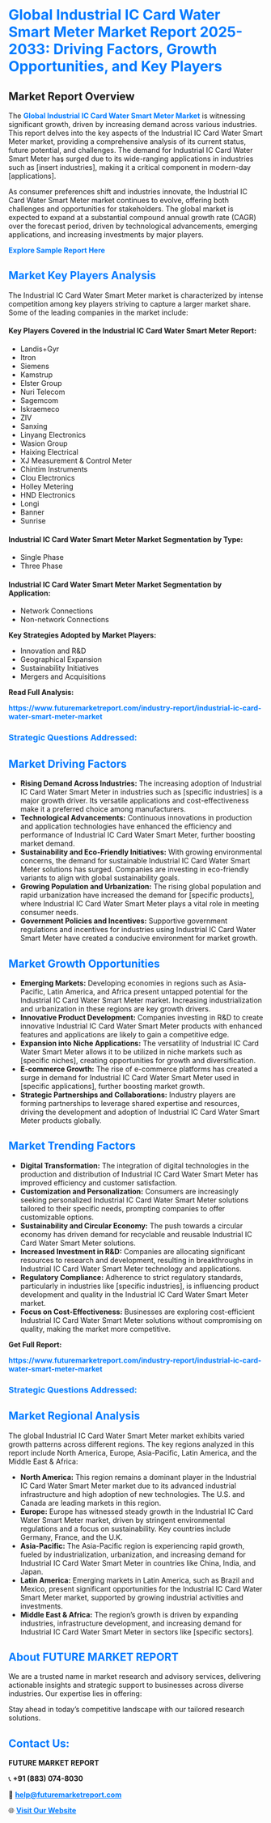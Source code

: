 <h1 style="color: #007BFF;">Global Industrial IC Card Water Smart Meter Market Report 2025-2033: Driving Factors, Growth Opportunities, and Key Players</h1>

<section id="overview">
<h2>Market Report Overview</h2>
<p>The <a href="https://www.futuremarketreport.com/industry-report/industrial-ic-card-water-smart-meter-market" style="color: #007BFF; text-decoration: none;"><strong>Global Industrial IC Card Water Smart Meter Market</strong></a> is witnessing significant growth, driven by increasing demand across various industries. This report delves into the key aspects of the Industrial IC Card Water Smart Meter market, providing a comprehensive analysis of its current status, future potential, and challenges. The demand for Industrial IC Card Water Smart Meter has surged due to its wide-ranging applications in industries such as [insert industries], making it a critical component in modern-day [applications].</p>
<p>As consumer preferences shift and industries innovate, the Industrial IC Card Water Smart Meter market continues to evolve, offering both challenges and opportunities for stakeholders. The global market is expected to expand at a substantial compound annual growth rate (CAGR) over the forecast period, driven by technological advancements, emerging applications, and increasing investments by major players.</p>
</section>

<section id="overview">
<p><a href="https://www.futuremarketreport.com/request-sample/reportId=40486" style="color: #007BFF; text-decoration: none;"><strong>Explore Sample Report Here</strong></a></p>
</section>

<section id="key-players">
<h2 style="color: #007BFF;">Market Key Players Analysis</h2>
<p>The Industrial IC Card Water Smart Meter market is characterized by intense competition among key players striving to capture a larger market share. Some of the leading companies in the market include:</p>
<h4>Key Players Covered in the Industrial IC Card Water Smart Meter Report:</h4>
<ul><li>Landis+Gyr</li><li>Itron</li><li>Siemens</li><li>Kamstrup</li><li>Elster Group</li><li>Nuri Telecom</li><li>Sagemcom</li><li>Iskraemeco</li><li>ZIV</li><li>Sanxing</li><li>Linyang Electronics</li><li>Wasion Group</li><li>Haixing Electrical</li><li>XJ Measurement &amp; Control Meter</li><li>Chintim Instruments</li><li>Clou Electronics</li><li>Holley Metering</li><li>HND Electronics</li><li>Longi</li><li>Banner</li><li>Sunrise</li></ul>
<h4>Industrial IC Card Water Smart Meter Market Segmentation by Type:</h4>
<ul><li>Single Phase</li><li>Three Phase</li></ul>

<h4>Industrial IC Card Water Smart Meter Market Segmentation by Application:</h4>
<ul><li>Network Connections</li><li>Non-network Connections</li></ul>
<p><strong>Key Strategies Adopted by Market Players:</strong></p>
<ul>
<li>Innovation and R&D</li>
<li>Geographical Expansion</li>
<li>Sustainability Initiatives</li>
<li>Mergers and Acquisitions</li>
</ul>
</section>

<section>
<p><strong>Read Full Analysis: </strong></p><a href="https://www.futuremarketreport.com/industry-report/industrial-ic-card-water-smart-meter-market" style="color: #007BFF; text-decoration: none;"><strong>https://www.futuremarketreport.com/industry-report/industrial-ic-card-water-smart-meter-market</strong></a>
<h3 style="color: #007BFF;">Strategic Questions Addressed:</h3>
</section>

<section id="driving-factors">
<h2 style="color: #007BFF;">Market Driving Factors</h2>
<ul>
<li><strong>Rising Demand Across Industries:</strong> The increasing adoption of Industrial IC Card Water Smart Meter in industries such as [specific industries] is a major growth driver. Its versatile applications and cost-effectiveness make it a preferred choice among manufacturers.</li>
<li><strong>Technological Advancements:</strong> Continuous innovations in production and application technologies have enhanced the efficiency and performance of Industrial IC Card Water Smart Meter, further boosting market demand.</li>
<li><strong>Sustainability and Eco-Friendly Initiatives:</strong> With growing environmental concerns, the demand for sustainable Industrial IC Card Water Smart Meter solutions has surged. Companies are investing in eco-friendly variants to align with global sustainability goals.</li>
<li><strong>Growing Population and Urbanization:</strong> The rising global population and rapid urbanization have increased the demand for [specific products], where Industrial IC Card Water Smart Meter plays a vital role in meeting consumer needs.</li>
<li><strong>Government Policies and Incentives:</strong> Supportive government regulations and incentives for industries using Industrial IC Card Water Smart Meter have created a conducive environment for market growth.</li>
</ul>
</section>

<section id="growth-opportunities">
<h2 style="color: #007BFF;">Market Growth Opportunities</h2>
<ul>
<li><strong>Emerging Markets:</strong> Developing economies in regions such as Asia-Pacific, Latin America, and Africa present untapped potential for the Industrial IC Card Water Smart Meter market. Increasing industrialization and urbanization in these regions are key growth drivers.</li>
<li><strong>Innovative Product Development:</strong> Companies investing in R&D to create innovative Industrial IC Card Water Smart Meter products with enhanced features and applications are likely to gain a competitive edge.</li>
<li><strong>Expansion into Niche Applications:</strong> The versatility of Industrial IC Card Water Smart Meter allows it to be utilized in niche markets such as [specific niches], creating opportunities for growth and diversification.</li>
<li><strong>E-commerce Growth:</strong> The rise of e-commerce platforms has created a surge in demand for Industrial IC Card Water Smart Meter used in [specific applications], further boosting market growth.</li>
<li><strong>Strategic Partnerships and Collaborations:</strong> Industry players are forming partnerships to leverage shared expertise and resources, driving the development and adoption of Industrial IC Card Water Smart Meter products globally.</li>
</ul>
</section>

<section id="trending-factors">
<h2 style="color: #007BFF;">Market Trending Factors</h2>
<ul>
<li><strong>Digital Transformation:</strong> The integration of digital technologies in the production and distribution of Industrial IC Card Water Smart Meter has improved efficiency and customer satisfaction.</li>
<li><strong>Customization and Personalization:</strong> Consumers are increasingly seeking personalized Industrial IC Card Water Smart Meter solutions tailored to their specific needs, prompting companies to offer customizable options.</li>
<li><strong>Sustainability and Circular Economy:</strong> The push towards a circular economy has driven demand for recyclable and reusable Industrial IC Card Water Smart Meter solutions.</li>
<li><strong>Increased Investment in R&D:</strong> Companies are allocating significant resources to research and development, resulting in breakthroughs in Industrial IC Card Water Smart Meter technology and applications.</li>
<li><strong>Regulatory Compliance:</strong> Adherence to strict regulatory standards, particularly in industries like [specific industries], is influencing product development and quality in the Industrial IC Card Water Smart Meter market.</li>
<li><strong>Focus on Cost-Effectiveness:</strong> Businesses are exploring cost-efficient Industrial IC Card Water Smart Meter solutions without compromising on quality, making the market more competitive.</li>
</ul>
</section>

<section>
<p><strong>Get Full Report: </strong></p><a href="https://www.futuremarketreport.com/industry-report/industrial-ic-card-water-smart-meter-market" style="color: #007BFF; text-decoration: none;"><strong>https://www.futuremarketreport.com/industry-report/industrial-ic-card-water-smart-meter-market</strong></a>
<h3 style="color: #007BFF;">Strategic Questions Addressed:</h3>
</section>


<section id="regional-analysis">
<h2 style="color: #007BFF;">Market Regional Analysis</h2>
<p>The global Industrial IC Card Water Smart Meter market exhibits varied growth patterns across different regions. The key regions analyzed in this report include North America, Europe, Asia-Pacific, Latin America, and the Middle East & Africa:</p>
<ul>
<li><strong>North America:</strong> This region remains a dominant player in the Industrial IC Card Water Smart Meter market due to its advanced industrial infrastructure and high adoption of new technologies. The U.S. and Canada are leading markets in this region.</li>
<li><strong>Europe:</strong> Europe has witnessed steady growth in the Industrial IC Card Water Smart Meter market, driven by stringent environmental regulations and a focus on sustainability. Key countries include Germany, France, and the U.K.</li>
<li><strong>Asia-Pacific:</strong> The Asia-Pacific region is experiencing rapid growth, fueled by industrialization, urbanization, and increasing demand for Industrial IC Card Water Smart Meter in countries like China, India, and Japan.</li>
<li><strong>Latin America:</strong> Emerging markets in Latin America, such as Brazil and Mexico, present significant opportunities for the Industrial IC Card Water Smart Meter market, supported by growing industrial activities and investments.</li>
<li><strong>Middle East & Africa:</strong> The region’s growth is driven by expanding industries, infrastructure development, and increasing demand for Industrial IC Card Water Smart Meter in sectors like [specific sectors].</li>
</ul>
</section>

<footer>
<h2 style="color: #007BFF;">About FUTURE MARKET REPORT</h2>
<p>We are a trusted name in market research and advisory services, delivering actionable insights and strategic support to businesses across diverse industries. Our expertise lies in offering:</p>

<p>Stay ahead in today’s competitive landscape with our tailored research solutions.</p>

<h2 style="color: #007BFF;">Contact Us:</h2>
<p><strong>FUTURE MARKET REPORT</strong></p>
<p>📞 <strong>+91 (883) 074-8030</strong></p>
<p>📧 <strong><a href="mailto:help@futuremarketreport.com" style="color: #007BFF;">help@futuremarketreport.com</a></strong></p>
<p>🌐 <strong><a href="https://www.futuremarketreport.com/" style="color: #007BFF;">Visit Our Website</a></strong></p>
</footer>